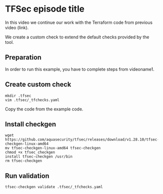 # TFSec episode title

In this video we continue our work with the Terraform code from previous video (link).

We create a custom check to extend the default checks provided by the tool.

## Preparation

In order to run this example, you have to complete steps from videoname1.

## Create custom check

```
mkdir .tfsec
vim .tfsec/_tfchecks.yaml
```

Copy the code from the example code.

## Install checkgen

```
wget https://github.com/aquasecurity/tfsec/releases/download/v1.28.10/tfsec-checkgen-linux-amd64
mv tfsec-checkgen-linux-amd64 tfsec-checkgen
chmod +x tfsec_checkgen
install tfsec-checkgen /usr/bin
rm tfsec-checkgen
```

## Run validation

```
tfsec-checkgen validate .tfsec/_tfchecks.yaml
```
